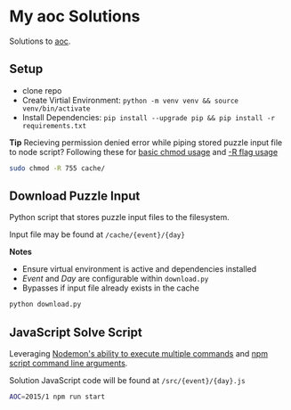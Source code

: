 # My aoc Solutions
Solutions to [aoc](https://adventofcode.com/).

## Setup
- clone repo
- Create Virtial Environment: `python -m venv venv && source venv/bin/activate`
- Install Dependencies: `pip install --upgrade pip && pip install -r requirements.txt`

**Tip** Recieving permission denied error while piping stored puzzle input file to node script? Following these for [basic chmod usage](https://stackoverflow.com/a/48757287) and [-R flag usage](https://stackoverflow.com/a/11512211)

```bash
sudo chmod -R 755 cache/
```

## Download Puzzle Input
Python script that stores puzzle input files to the filesystem.

Input file may be found at `/cache/{event}/{day}`

**Notes**
- Ensure virtual environment is active and dependencies installed
- *Event* and *Day* are configurable within `download.py`
- Bypasses if input file already exists in the cache

```bash
python download.py
```

## JavaScript Solve Script
Leveraging [Nodemon's ability to execute multiple commands](https://github.com/remy/nodemon/issues/1239#issuecomment-533034562) and [npm script command line arguments](https://stackoverflow.com/a/25356509).

Solution JavaScript code will be found at `/src/{event}/{day}.js`

```bash
AOC=2015/1 npm run start
```
